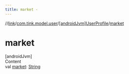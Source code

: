 ```yaml
---
title: market -
---
```

//[link](../../index.md)/[com.tink.model.user](../index.md)/[[androidJvm]UserProfile](index.md)/[market](market.md)



# market  
[androidJvm]  
Content  
val [market](market.md): [String](https://kotlinlang.org/api/latest/jvm/stdlib/kotlin/-string/index.html)  



